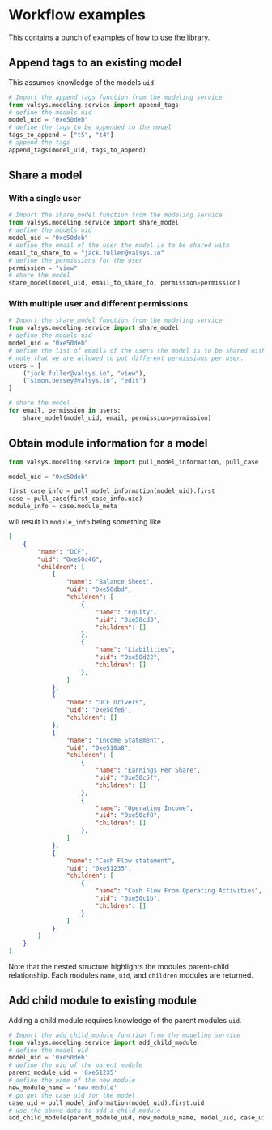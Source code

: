 # Workflow examples

This contains a bunch of examples of how to use the library.

## Append tags to an existing model
This assumes knowledge of the models `uid`.
```python
# Import the append_tags function from the modeling service
from valsys.modeling.service import append_tags
# define the models uid
model_uid = "0xe50deb"
# define the tags to be appended to the model
tags_to_append = ["t5", "t4"]
# append the tags
append_tags(model_uid, tags_to_append)
```

## Share a model
### With a single user
```python
# Import the share_model function from the modeling service
from valsys.modeling.service import share_model
# define the models uid
model_uid = "0xe50deb"
# define the email of the user the model is to be shared with
email_to_share_to = "jack.fuller@valsys.io"
# define the permissions for the user
permission = "view"
# share the model
share_model(model_uid, email_to_share_to, permission=permission)
```
### With multiple user and different permissions
```python
# Import the share_model function from the modeling service
from valsys.modeling.service import share_model
# define the models uid
model_uid = "0xe50deb"
# define the list of emails of the users the model is to be shared with;
# note that we are allowed to put different permissions per user.
users = [
    ("jack.fuller@valsys.io", "view"),
    ("simon.bessey@valsys.io", "edit")
]

# share the model
for email, permission in users:
    share_model(model_uid, email, permission=permission)
```

## Obtain module information for a model
```python
from valsys.modeling.service import pull_model_information, pull_case

model_uid = "0xe50deb"

first_case_info = pull_model_information(model_uid).first
case = pull_case(first_case_info.uid)
module_info = case.module_meta
```
will result in `module_info` being something like
```json
[
    {
        "name": "DCF", 
        "uid": "0xe50c46", 
        "children": [
            {
                "name": "Balance Sheet", 
                "uid": "0xe50dbd", 
                "children": [
                    {
                        "name": "Equity", 
                        "uid": "0xe50cd3", 
                        "children": []
                    }, 
                    {
                        "name": "Liabilities", 
                        "uid": "0xe50d22", 
                        "children": []
                    }, 
                ]
            }, 
            {
                "name": "DCF Drivers", 
                "uid": "0xe50fe6", 
                "children": []
            }, 
            {
                "name": "Income Statement", 
                "uid": "0xe510a8", 
                "children": [
                    {
                        "name": "Earnings Per Share", 
                        "uid": "0xe50c5f", 
                        "children": []
                    }, 
                    {
                        "name": "Operating Income", 
                        "uid": "0xe50cf8", 
                        "children": []
                    }, 
                ]
            },
            {
                "name": "Cash Flow statement", 
                "uid": "0xe51235", 
                "children": [
                    {
                        "name": "Cash Flow From Operating Activities", 
                        "uid": "0xe50c1b", 
                        "children": []
                    }
                ]
            }
        ]
    }
]

```
Note that the nested structure highlights the modules parent-child relationship. Each modules `name`, `uid`, and `children` modules are returned.

## Add child module to existing module
Adding a child module requires knowledge of the parent modules `uid`.
```python
# Import the add_child_module function from the modeling service
from valsys.modeling.service import add_child_module
# define the model uid
model_uid = '0xe50deb'
# define the uid of the parent module
parent_module_uid = '0xe51235'
# define the name of the new module
new_module_name = 'new module'
# go get the case uid for the model
case_uid = pull_model_information(model_uid).first.uid
# use the above data to add a child module
add_child_module(parent_module_uid, new_module_name, model_uid, case_uid)
```